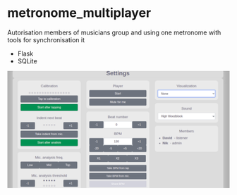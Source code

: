 # metronome_multiplayer
Autorisation members of musicians group and using one metronome with tools for synchronisation it

* Flask
* SQLite

![alt text](https://github.com/david-apk/metronome_multiplayer/blob/main/readme_img_1.png?raw=true)
